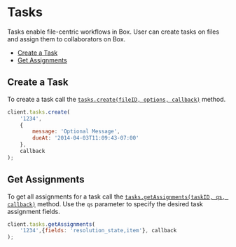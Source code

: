 Tasks
=====

Tasks enable file-centric workflows in Box. User can create tasks on files and assign them to collaborators on Box.

* [Create a Task](#create-a-task)
* [Get Assignments](#get-assignments)

Create a Task
-------------

To create a task call the [`tasks.create(fileID, options, callback)`](http://opensource.box.com/box-node-sdk/Tasks.html#create) method.

```js
client.tasks.create(
	'1234',
	{
		message: 'Optional Message',
		dueAt: '2014-04-03T11:09:43-07:00'
	},
	callback
);
```

Get Assignments
---------------

To get all assignments for a task call the [`tasks.getAssignments(taskID, qs, callback)`](http://opensource.box.com/box-node-sdk/Tasks.html#getAssignments) method.  Use the `qs` parameter to specify the desired task assignment fields.
```js
client.tasks.getAssignments(
	'1234',{fields: 'resolution_state,item'}, callback
);
```
